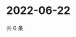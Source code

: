 # 2022-06-22

共 0 条

<!-- BEGIN WEIBO -->
<!-- 最后更新时间 Wed Jun 22 2022 12:22:16 GMT+0800 (China Standard Time) -->

<!-- END WEIBO -->
